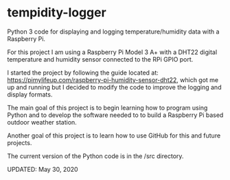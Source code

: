 # tempidity-logger

Python 3 code for displaying and logging temperature/humidity data with a Raspberry Pi.

For this project I am using a Raspberry Pi Model 3 A+ with a DHT22 digital temperature and
humidity sensor connected to the RPi GPIO port.

I started the project by following the guide located at:
https://pimylifeup.com/raspberry-pi-humidity-sensor-dht22, which got me up and running but I 
decided to modify the code to improve the logging and display formats.

The main goal of this project is to begin learning how to program using Python and to develop
the software needed to to build a Raspberry Pi based outdoor weather station.

Another goal of this project is to learn how to use GitHub for this and future projects.

The current version of the Python code is in the /src directory.

UPDATED: May 30, 2020
